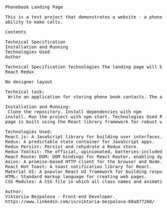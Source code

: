 <pre>

Phonebook Landing Page

This is a test project that demonstrates a website - a phone book with the
ability to make calls.

Contents

Technical Specification 
Installation and Running 
Technologies Used 
Author

Technical Specification Technologies The landing page will be implemented using
React Redux

No designer layout

Technical task:
 Write an application for storing phone book contacts. The application should consist of a form for adding contacts, a list of contacts, and a search field that can be used to filter the list of contacts by name. Use React hooks, React Router routing, Material UI library. Design at your discretion.

Installation and Running:
 Clone the repository. Install dependencies with npm
install. Run the project with npm start. Technologies Used React: The landing
page is built using the React library framework for robust web development.

Technologies Used:
React.js: A JavaScript library for building user interfaces.
Redux: A predictable state container for JavaScript apps.
Redux Persist: Persist and rehydrate a Redux store.
Redux Toolkit: The official, opinionated, batteries-included toolset for efficient Redux development.
React Router DOM: DOM bindings for React Router, enabling dynamic routing in the web app.
Axios: A promise-based HTTP client for the browser and Node.js.
React Hot Toast: A toast notification library for React.
Material UI: A popular React UI framework for building responsive and accessible websites.
HTML: Standard markup language for creating web pages.
CSS Modules: A CSS file in which all class names and animation names are scoped locally by default.

Author: 
Viktoriia Bezpalova - Front-end Developer.
https://www.linkedin.com/in/viktoria-bezpalova-68a877260/

</pre>
